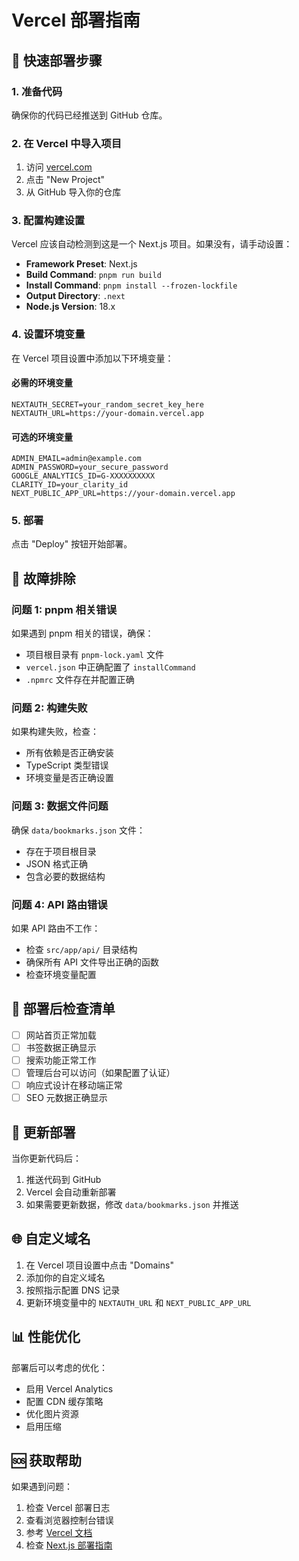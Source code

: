 # Vercel 部署指南

## 🚀 快速部署步骤

### 1. 准备代码
确保你的代码已经推送到 GitHub 仓库。

### 2. 在 Vercel 中导入项目
1. 访问 [vercel.com](https://vercel.com)
2. 点击 "New Project"
3. 从 GitHub 导入你的仓库

### 3. 配置构建设置
Vercel 应该自动检测到这是一个 Next.js 项目。如果没有，请手动设置：

- **Framework Preset**: Next.js
- **Build Command**: `pnpm run build`
- **Install Command**: `pnpm install --frozen-lockfile`
- **Output Directory**: `.next`
- **Node.js Version**: 18.x

### 4. 设置环境变量
在 Vercel 项目设置中添加以下环境变量：

#### 必需的环境变量
```
NEXTAUTH_SECRET=your_random_secret_key_here
NEXTAUTH_URL=https://your-domain.vercel.app
```

#### 可选的环境变量
```
ADMIN_EMAIL=admin@example.com
ADMIN_PASSWORD=your_secure_password
GOOGLE_ANALYTICS_ID=G-XXXXXXXXXX
CLARITY_ID=your_clarity_id
NEXT_PUBLIC_APP_URL=https://your-domain.vercel.app
```

### 5. 部署
点击 "Deploy" 按钮开始部署。

## 🔧 故障排除

### 问题 1: pnpm 相关错误
如果遇到 pnpm 相关的错误，确保：
- 项目根目录有 `pnpm-lock.yaml` 文件
- `vercel.json` 中正确配置了 `installCommand`
- `.npmrc` 文件存在并配置正确

### 问题 2: 构建失败
如果构建失败，检查：
- 所有依赖是否正确安装
- TypeScript 类型错误
- 环境变量是否正确设置

### 问题 3: 数据文件问题
确保 `data/bookmarks.json` 文件：
- 存在于项目根目录
- JSON 格式正确
- 包含必要的数据结构

### 问题 4: API 路由错误
如果 API 路由不工作：
- 检查 `src/app/api/` 目录结构
- 确保所有 API 文件导出正确的函数
- 检查环境变量配置

## 📝 部署后检查清单

- [ ] 网站首页正常加载
- [ ] 书签数据正确显示
- [ ] 搜索功能正常工作
- [ ] 管理后台可以访问（如果配置了认证）
- [ ] 响应式设计在移动端正常
- [ ] SEO 元数据正确显示

## 🔄 更新部署

当你更新代码后：
1. 推送代码到 GitHub
2. Vercel 会自动重新部署
3. 如果需要更新数据，修改 `data/bookmarks.json` 并推送

## 🌐 自定义域名

1. 在 Vercel 项目设置中点击 "Domains"
2. 添加你的自定义域名
3. 按照指示配置 DNS 记录
4. 更新环境变量中的 `NEXTAUTH_URL` 和 `NEXT_PUBLIC_APP_URL`

## 📊 性能优化

部署后可以考虑的优化：
- 启用 Vercel Analytics
- 配置 CDN 缓存策略
- 优化图片资源
- 启用压缩

## 🆘 获取帮助

如果遇到问题：
1. 检查 Vercel 部署日志
2. 查看浏览器控制台错误
3. 参考 [Vercel 文档](https://vercel.com/docs)
4. 检查 [Next.js 部署指南](https://nextjs.org/docs/deployment)